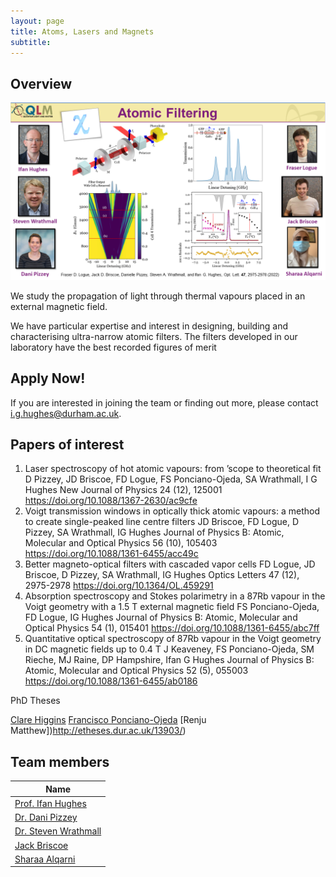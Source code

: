 ```yaml
---
layout: page
title: Atoms, Lasers and Magnets
subtitle:
---
```

## Overview

![](magnets/img/Whirlwind_Talk_Slide_Filters.png)

We study the propagation of light through thermal vapours placed in an external magnetic field.

We have particular expertise and interest in designing, building and characterising ultra-narrow atomic filters. The filters developed in our laboratory have the best recorded figures of merit

## Apply Now!

If you are interested in joining the team or finding out more, please contact i.g.hughes@durham.ac.uk.

## Papers of interest

1.	Laser spectroscopy of hot atomic vapours: from ’scope to theoretical fit
D Pizzey, JD Briscoe, FD Logue, FS Ponciano-Ojeda, SA Wrathmall, I G Hughes 	New Journal of Physics 24 (12), 125001
https://doi.org/10.1088/1367-2630/ac9cfe
2.	Voigt transmission windows in optically thick atomic vapours: a method to create single-peaked line centre filters
JD Briscoe, FD Logue, D Pizzey, SA Wrathmall, IG Hughes
Journal of Physics B: Atomic, Molecular and Optical Physics 56 (10), 105403
https://doi.org/10.1088/1361-6455/acc49c
3.	Better magneto-optical filters with cascaded vapor cells
FD Logue, JD Briscoe, D Pizzey, SA Wrathmall, IG Hughes
Optics Letters 47 (12), 2975-2978
https://doi.org/10.1364/OL.459291
4.	Absorption spectroscopy and Stokes polarimetry in a 87Rb vapour in the Voigt geometry with a 1.5 T external magnetic field
FS Ponciano-Ojeda, FD Logue, IG Hughes
Journal of Physics B: Atomic, Molecular and Optical Physics 54 (1), 015401
https://doi.org/10.1088/1361-6455/abc7ff
5.	Quantitative optical spectroscopy of 87Rb vapour in the Voigt geometry in DC magnetic fields up to 0.4 T
J Keaveney, FS Ponciano-Ojeda, SM Rieche, MJ Raine, DP Hampshire, Ifan G Hughes
Journal of Physics B: Atomic, Molecular and Optical Physics 52 (5), 055003
https://doi.org/10.1088/1361-6455/ab0186

PhD Theses

[Clare Higgins](http://etheses.dur.ac.uk/14829/)
[Francisco Ponciano-Ojeda](http://etheses.dur.ac.uk/14065/)
[Renju Matthew])http://etheses.dur.ac.uk/13903/)


## Team members

|**Name**|
|--------|
|[Prof. Ifan Hughes](https://www.durham.ac.uk/staff/i-g-hughes/)|
|[Dr. Dani Pizzey](https://www.durham.ac.uk/staff/danielle-boddy/)|
|[Dr. Steven Wrathmall](https://www.durham.ac.uk/staff/s-a-wrathmall/)|
|[Jack Briscoe](https://www.durham.ac.uk/staff/jack-d-briscoe/)|
|[Sharaa Alqarni](https://www.durham.ac.uk/staff/sharaa-alqarni/)|
